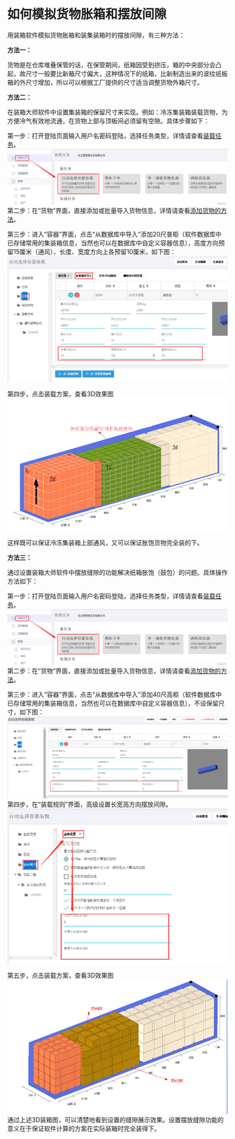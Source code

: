 # 如何模拟货物胀箱和摆放间隙

用装箱软件模拟货物胀箱和装集装箱时的摆放间隙，有三种方法：

**方法一：**

货物是在仓库堆叠保管的话，在保管期间，纸箱因受到挤压，箱的中央部分会凸起，故尺寸一般要比新箱尺寸偏大，这种情况下的纸箱，比新制造出来的波纹纸板箱的外尺寸增加，所以可以根据工厂提供的尺寸适当调整货物外箱尺寸。

**方法二：**

在装箱大师软件中设置集装箱的保留尺寸来实现。例如：冷冻集装箱装载货物，为方便冷气有效地流通，在货物上部与顶板间必须留有空隙。具体步骤如下：

第一步：打开登陆页面输入用户名密码登陆，选择任务类型，详情请查看[装载任务](https://doc.zhuangxiang.com/gong-neng-jie-shao/zhuang-zai-ren-wu-guan-li.html)。![](/assets/QQ截图20180706144650.png)第二步：在“货物”界面，直接添加或批量导入货物信息，详情请查看[添加货物的方法](https://doc.zhuangxiang.com/gong-neng-jie-shao/zhuang-zai-fang-an-she-ji-jie-mian/huo-wu/tian-jia-huo-wu-de-fang-fa.html)。

第三步：进入“容器”界面，点击“从数据库中导入”添加20尺普柜（软件数据库中已存储常用的集装箱信息，当然也可以在数据库中自定义容器信息），高度方向预留15厘米（通风），长度、宽度方向上各预留10厘米，如下图：![](/assets/78.png)

第四步，点击装载方案，查看3D效果图![](/assets/98.jpg)

这样既可以保证冷冻集装箱上部通风，又可以保证胀饱货物完全装的下。

**方法三：**

通过设置装箱大师软件中摆放缝隙的功能解决纸箱胀饱（鼓包）的问题。具体操作方法如下：

第一步：打开登陆页面输入用户名密码登陆，选择任务类型，详情请查看[装载任务](https://doc.zhuangxiang.com/gong-neng-jie-shao/zhuang-zai-ren-wu-guan-li.html)。![](/assets/图片101.png)第二步：在“货物”界面，直接添加或批量导入货物信息，详情请查看[添加货物的方法](https://doc.zhuangxiang.com/gong-neng-jie-shao/zhuang-zai-fang-an-she-ji-jie-mian/huo-wu/tian-jia-huo-wu-de-fang-fa.html)。

第三步：进入“容器”界面，点击“从数据库中导入”添加40尺高柜（软件数据库中已存储常用的集装箱信息，当然也可以在数据库中自定义容器信息），不设保留尺寸，如下图：![](/assets/tt2.png)第四步，在“装载规则”界面，高级设置长宽高方向摆放间隙。![](/assets/80.png)

第五步，点击装载方案，查看3D效果图![](/assets/99.png)通过上述3D装箱图，可以清楚地看到设置的缝隙展示效果。设置摆放缝隙功能的意义在于保证软件计算的方案在实际装箱时完全装得下。

